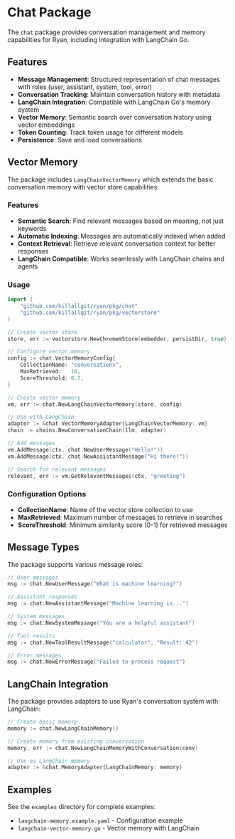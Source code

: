 # Chat Package

The `chat` package provides conversation management and memory capabilities for Ryan, including integration with LangChain Go.

## Features

- **Message Management**: Structured representation of chat messages with roles (user, assistant, system, tool, error)
- **Conversation Tracking**: Maintain conversation history with metadata
- **LangChain Integration**: Compatible with LangChain Go's memory system
- **Vector Memory**: Semantic search over conversation history using vector embeddings
- **Token Counting**: Track token usage for different models
- **Persistence**: Save and load conversations

## Vector Memory

The package includes `LangChainVectorMemory` which extends the basic conversation memory with vector store capabilities:

### Features
- **Semantic Search**: Find relevant messages based on meaning, not just keywords
- **Automatic Indexing**: Messages are automatically indexed when added
- **Context Retrieval**: Retrieve relevant conversation context for better responses
- **LangChain Compatible**: Works seamlessly with LangChain chains and agents

### Usage

```go
import (
    "github.com/killallgit/ryan/pkg/chat"
    "github.com/killallgit/ryan/pkg/vectorstore"
)

// Create vector store
store, err := vectorstore.NewChromemStore(embedder, persistDir, true)

// Configure vector memory
config := chat.VectorMemoryConfig{
    CollectionName: "conversations",
    MaxRetrieved:   10,
    ScoreThreshold: 0.7,
}

// Create vector memory
vm, err := chat.NewLangChainVectorMemory(store, config)

// Use with LangChain
adapter := &chat.VectorMemoryAdapter{LangChainVectorMemory: vm}
chain := chains.NewConversationChain(llm, adapter)

// Add messages
vm.AddMessage(ctx, chat.NewUserMessage("Hello!"))
vm.AddMessage(ctx, chat.NewAssistantMessage("Hi there!"))

// Search for relevant messages
relevant, err := vm.GetRelevantMessages(ctx, "greeting")
```

### Configuration Options

- **CollectionName**: Name of the vector store collection to use
- **MaxRetrieved**: Maximum number of messages to retrieve in searches
- **ScoreThreshold**: Minimum similarity score (0-1) for retrieved messages

## Message Types

The package supports various message roles:

```go
// User messages
msg := chat.NewUserMessage("What is machine learning?")

// Assistant responses
msg := chat.NewAssistantMessage("Machine learning is...")

// System messages
msg := chat.NewSystemMessage("You are a helpful assistant")

// Tool results
msg := chat.NewToolResultMessage("calculator", "Result: 42")

// Error messages
msg := chat.NewErrorMessage("Failed to process request")
```

## LangChain Integration

The package provides adapters to use Ryan's conversation system with LangChain:

```go
// Create basic memory
memory := chat.NewLangChainMemory()

// Create memory from existing conversation
memory, err := chat.NewLangChainMemoryWithConversation(conv)

// Use as LangChain memory
adapter := &chat.MemoryAdapter{LangChainMemory: memory}
```

## Examples

See the `examples` directory for complete examples:
- `langchain-memory.example.yaml` - Configuration example
- `langchain-vector-memory.go` - Vector memory with LangChain
